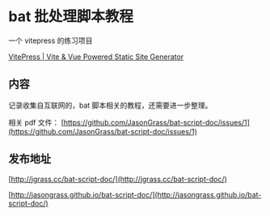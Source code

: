 # bat 批处理脚本教程

一个 vitepress 的练习项目

[VitePress | Vite & Vue Powered Static Site Generator](https://vitepress.vuejs.org/ )

## 内容

记录收集自互联网的，bat 脚本相关的教程，还需要进一步整理。

相关 pdf 文件：
[https://github.com/JasonGrass/bat-script-doc/issues/1](https://github.com/JasonGrass/bat-script-doc/issues/1)

## 发布地址

[http://jgrass.cc/bat-script-doc/](http://jgrass.cc/bat-script-doc/)

[http://jasongrass.github.io/bat-script-doc/](http://jasongrass.github.io/bat-script-doc/)
